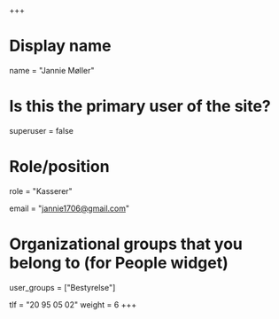 +++
# Display name
name = "Jannie Møller"

# Is this the primary user of the site?
superuser = false

# Role/position
role = "Kasserer"

email = "jannie1706@gmail.com"

# Organizational groups that you belong to (for People widget)
user_groups = ["Bestyrelse"]

tlf = "20 95 05 02"
weight = 6
+++
